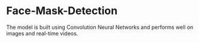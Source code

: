 # Face-Mask-Detection
The model is built using Convolution Neural Networks and performs well on images and real-time videos.
